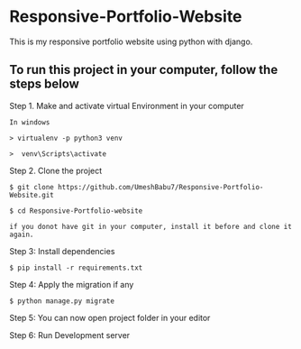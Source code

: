 # Responsive-Portfolio-Website
This is my responsive portfolio website using python with django.

To run this project in your computer, follow the steps below
-------------------------------------------------------------

Step 1. Make and activate virtual Environment in your computer

    In windows
    
    > virtualenv -p python3 venv
    
    >  venv\Scripts\activate
    
Step 2. Clone the project

    $ git clone https://github.com/UmeshBabu7/Responsive-Portfolio-Website.git
    
    $ cd Responsive-Portfolio-website
    
    if you donot have git in your computer, install it before and clone it again.

Step 3: Install dependencies 

    $ pip install -r requirements.txt
    
Step 4: Apply the migration if any

    $ python manage.py migrate
    
Step 5: You can now open project folder in your editor

Step 6: Run Development server
